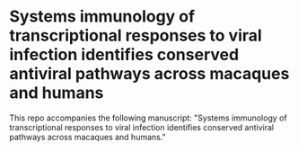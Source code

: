 # Systems immunology of transcriptional responses to viral infection identifies conserved antiviral pathways across macaques and humans
This repo accompanies the following manuscript: "Systems immunology of transcriptional responses to viral infection identifies conserved antiviral pathways across macaques and humans."
